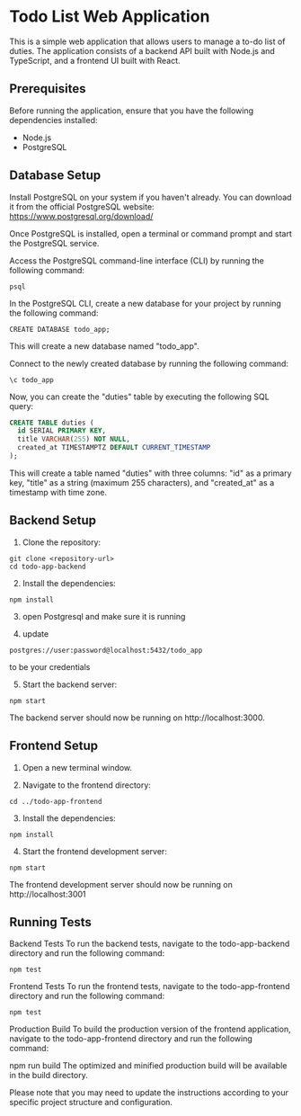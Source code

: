 # Todo List Web Application

This is a simple web application that allows users to manage a to-do list of duties. The application consists of a backend API built with Node.js and TypeScript, and a frontend UI built with React.

## Prerequisites

Before running the application, ensure that you have the following dependencies installed:

- Node.js
- PostgreSQL

## Database Setup

Install PostgreSQL on your system if you haven't already. You can download it from the official PostgreSQL website: https://www.postgresql.org/download/

Once PostgreSQL is installed, open a terminal or command prompt and start the PostgreSQL service.

Access the PostgreSQL command-line interface (CLI) by running the following command:

```shell
psql
```
In the PostgreSQL CLI, create a new database for your project by running the following command:

```shell
CREATE DATABASE todo_app;
```
This will create a new database named "todo_app".

Connect to the newly created database by running the following command:

```shell
\c todo_app
```
Now, you can create the "duties" table by executing the following SQL query:

```sql
CREATE TABLE duties (
  id SERIAL PRIMARY KEY,
  title VARCHAR(255) NOT NULL,
  created_at TIMESTAMPTZ DEFAULT CURRENT_TIMESTAMP
);
```
This will create a table named "duties" with three columns: "id" as a primary key, "title" as a string (maximum 255 characters), and "created_at" as a timestamp with time zone.


## Backend Setup

1. Clone the repository:
```shell
git clone <repository-url>
cd todo-app-backend
```
2. Install the dependencies:
```shell
npm install
```
3. open Postgresql and make sure it is running

4. update 
```shell
postgres://user:password@localhost:5432/todo_app
```
to be your credentials

5. Start the backend server:
```shell
npm start
```
The backend server should now be running on http://localhost:3000.

## Frontend Setup
1. Open a new terminal window.

2. Navigate to the frontend directory:
```shell
cd ../todo-app-frontend
```
3. Install the dependencies:
```shell
npm install
```
4. Start the frontend development server:
```shell
npm start
```
The frontend development server should now be running on http://localhost:3001

## Running Tests

Backend Tests
To run the backend tests, navigate to the todo-app-backend directory and run the following command:
```shell
npm test
```

Frontend Tests
To run the frontend tests, navigate to the todo-app-frontend directory and run the following command:
```shell
npm test
```
Production Build
To build the production version of the frontend application, navigate to the todo-app-frontend directory and run the following command:

npm run build
The optimized and minified production build will be available in the build directory.

Please note that you may need to update the instructions according to your specific project structure and configuration.
